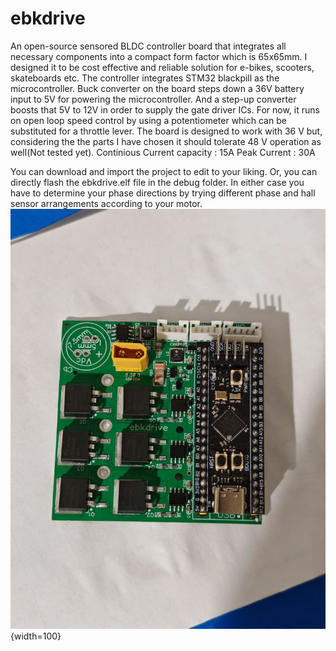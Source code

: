 # ebkdrive
An open-source sensored BLDC controller board that integrates all necessary components into a compact form factor which is 65x65mm. I designed it to be cost effective and reliable solution for e-bikes, scooters, skateboards etc.
The controller integrates STM32 blackpill as the microcontroller. 
Buck converter on the board steps down a 36V battery input to 5V for powering the microcontroller. And a step-up converter boosts that 5V to 12V in order to supply the gate driver ICs. 
For now, it runs on open loop speed control by using a potentiometer which can be substituted for a throttle lever. 
The board is designed to work with 36 V but, considering the the parts I have chosen it should tolerate 48 V operation as well(Not tested yet).
Continious Current capacity : 15A
Peak Current : 30A

You can download and import the project to edit to your liking. Or, you can directly flash the ebkdrive.elf file in the debug folder. In either case you have to determine your phase directions by trying different phase and hall sensor arrangements according to your motor.
![Description](images/top_board.jpg){width=100}
 
